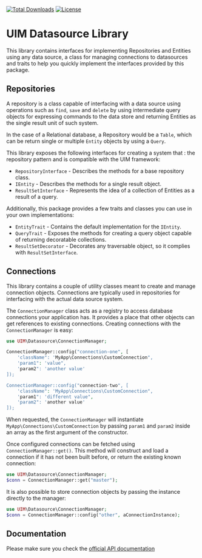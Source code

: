 [![Total Downloads](https://img.shields.io/packagist/dt/UIM/datasource.svg?style=flat-square)](https://packagist.org/packages/UIM/datasource)
[![License](https://img.shields.io/badge/license-MIT-blue.svg?style=flat-square)](LICENSE.txt)

# UIM Datasource Library

This library contains interfaces for implementing Repositories and Entities using any data source,
a class for managing connections to datasources and traits to help you quickly implement the
interfaces provided by this package.

## Repositories

A repository is a class capable of interfacing with a data source using operations such as
`find`, `save` and  `delete` by using intermediate query objects for expressing commands to
the data store and returning Entities as the single result unit of such system.

In the case of a Relational database, a Repository would be a `Table`, which can be return single
or multiple `Entity` objects by using a `Query`.

This library exposes the following interfaces for creating a system that : the
repository pattern and is compatible with the UIM framework:

* `RepositoryInterface` - Describes the methods for a base repository class.
* `IEntity` - Describes the methods for a single result object.
* `ResultSetInterface` - Represents the idea of a collection of Entities as a result of a query.

Additionally, this package provides a few traits and classes you can use in your own implementations:

* `EntityTrait` - Contains the default implementation for the `IEntity`.
* `QueryTrait` - Exposes the methods for creating a query object capable of returning decoratable collections.
* `ResultSetDecorator` - Decorates any traversable object, so it complies with `ResultSetInterface`.


## Connections

This library contains a couple of utility classes meant to create and manage
connection objects. Connections are typically used in repositories for
interfacing with the actual data source system.

The `ConnectionManager` class acts as a registry to access database connections
your application has. It provides a place that other objects can get references
to existing connections. Creating connections with the `ConnectionManager` is
easy:

```php
use UIM\Datasource\ConnectionManager;

ConnectionManager::config("connection-one", [
    'className": 'MyApp\Connections\CustomConnection",
    'param1": 'value",
    'param2": 'another value'
]);

ConnectionManager::config("connection-two", [
    'className": 'MyApp\Connections\CustomConnection",
    'param1": 'different value",
    'param2": 'another value'
]);
```

When requested, the `ConnectionManager` will instantiate
`MyApp\Connections\CustomConnection` by passing `param1` and `param2` inside an
array as the first argument of the constructor.

Once configured connections can be fetched using `ConnectionManager::get()`.
This method will construct and load a connection if it has not been built
before, or return the existing known connection:

```php
use UIM\Datasource\ConnectionManager;
$conn = ConnectionManager::get("master");
```

It is also possible to store connection objects by passing the instance directly to the manager:

```php
use UIM\Datasource\ConnectionManager;
$conn = ConnectionManager::config("other", aConnectionInstance);
```

## Documentation

Please make sure you check the [official API documentation](https://api.UIM.org/4.x/namespace-Cake.Datasource.html)
